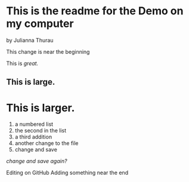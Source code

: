 This is the readme for the Demo on my computer
===============================

by Julianna Thurau

This change is near the beginning

This is *great.*

## This is large.
# This is larger.

1. a numbered list
2. the second in the list
3. a third addition
4. another change to the file
5. change and save

*change and save again?*

Editing on GitHub
Adding something near the end
